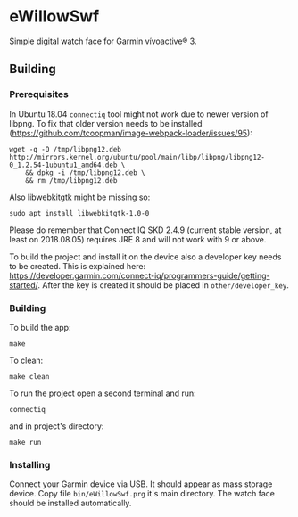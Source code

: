 # eWillowSwf
Simple digital watch face for Garmin vívoactive® 3.

## Building

### Prerequisites

In Ubuntu 18.04 `connectiq` tool might not work due to newer version of
libpng. To fix that older version needs to be installed
(https://github.com/tcoopman/image-webpack-loader/issues/95):

    wget -q -O /tmp/libpng12.deb http://mirrors.kernel.org/ubuntu/pool/main/libp/libpng/libpng12-0_1.2.54-1ubuntu1_amd64.deb \
        && dpkg -i /tmp/libpng12.deb \
        && rm /tmp/libpng12.deb

Also libwebkitgtk might be missing so:

    sudo apt install libwebkitgtk-1.0-0

Please do remember that Connect IQ SKD 2.4.9 (current stable version, at least
on 2018.08.05) requires JRE 8 and will not work with 9 or above.

To build the project and install it on the device also a developer key
needs to be created. This is explained here:
https://developer.garmin.com/connect-iq/programmers-guide/getting-started/.
After the key is created it should be placed in `other/developer_key`.

### Building

To build the app:

    make

To clean:

    make clean

To run the project open a second terminal and run:

    connectiq

and in project's directory:

    make run

### Installing

Connect your Garmin device via USB. It should appear as mass storage device.
Copy file `bin/eWillowSwf.prg` it's main directory. The watch face should be
installed automatically.
